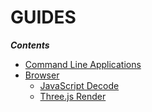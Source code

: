 GUIDES
======

_**Contents**_

  * [Command Line Applications](COMMAND_LINE_APPLICATIONS.md)
  * [Browser](BROWSER.md)
    * [JavaScript Decode](BROWSER.md#JavaScript-Decode)
    * [Three.js Render](../../../javascript/example/README.md)
